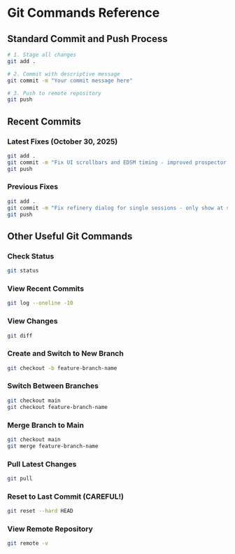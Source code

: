 # Git Commands Reference

## Standard Commit and Push Process

```bash
# 1. Stage all changes
git add .

# 2. Commit with descriptive message
git commit -m "Your commit message here"

# 3. Push to remote repository
git push
```

## Recent Commits

### Latest Fixes (October 30, 2025)
```bash
git add .
git commit -m "Fix UI scrollbars and EDSM timing - improved prospector panel scrollbar, added vertical scrollbar to mineral analysis, fixed EDSM fallback timing issue"
git push
```

### Previous Fixes
```bash
git add .
git commit -m "Fix refinery dialog for single sessions - only show at session end, not when cargo emptied"
git push
```

## Other Useful Git Commands

### Check Status
```bash
git status
```

### View Recent Commits
```bash
git log --oneline -10
```

### View Changes
```bash
git diff
```

### Create and Switch to New Branch
```bash
git checkout -b feature-branch-name
```

### Switch Between Branches
```bash
git checkout main
git checkout feature-branch-name
```

### Merge Branch to Main
```bash
git checkout main
git merge feature-branch-name
```

### Pull Latest Changes
```bash
git pull
```

### Reset to Last Commit (CAREFUL!)
```bash
git reset --hard HEAD
```

### View Remote Repository
```bash
git remote -v
```